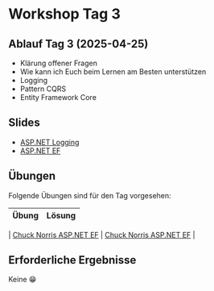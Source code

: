 # Workshop Tag 3

## Ablauf Tag 3 (2025-04-25)

- Klärung offener Fragen
- Wie kann ich Euch beim Lernen am Besten unterstützen
- Logging
- Pattern CQRS
- Entity Framework Core

## Slides

- [ASP.NET Logging](../../slides/AspNetCoreLogging.pdf)
- [ASP.NET EF](../../slides/AdoNet%20and%20EF%20Core.pdf)

## Übungen

Folgende Übungen sind für den Tag vorgesehen:

| Übung | Lösung |
| ----- | ------ |

| [Chuck Norris ASP.NET EF](../../modules/04%20aspnet_ef/exercises/src/) | [Chuck Norris ASP.NET EF](../../modules/04%20aspnet_ef/solutions/) |

## Erforderliche Ergebnisse

Keine 😁
